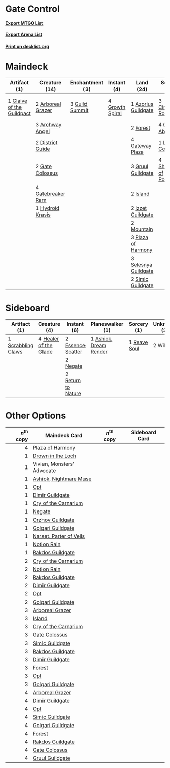# Gate Control

#### [Export MTGO List](../collection/Gate%20Control/Gate%20Control.txt)
#### [Export Arena List](../collection/Gate%20Control/Gate%20Control_arena.txt)
#### [Print on decklist.org](http://decklist.org/?deckmain=2%09Arboreal%20Grazer%0A3%09Archway%20Angel%0A1%09Azorius%20Guildgate%0A3%09Circuitous%20Route%0A2%09District%20Guide%0A2%09Expansion%20/%20Explosion%0A2%09Forest%0A2%09Gate%20Colossus%0A4%09Gatebreaker%20Ram%0A4%09Gates%20Ablaze%0A4%09Gateway%20Plaza%0A1%09Glaive%20of%20the%20Guildpact%0A4%09Growth%20Spiral%0A3%09Gruul%20Guildgate%0A3%09Guild%20Summit%0A1%09Hydroid%20Krasis%0A2%09Island%0A2%09Izzet%20Guildgate%0A1%09Lava%20Coil%0A2%09Mountain%0A3%09Plaza%20of%20Harmony%0A3%09Selesnya%20Guildgate%0A4%09Shimmer%20of%20Possibility%0A2%09Simic%20Guildgate&deckside=1%09Ashiok,%20Dream%20Render%0A2%09Essence%20Scatter%0A4%09Healer%20of%20the%20Glade%0A2%09Negate%0A1%09Reave%20Soul%0A2%09Return%20to%20Nature%0A1%09Scrabbling%20Claws%0A2%09Wilt)
# Maindeck

|                                            Artifact (1)                                            |                                       Creature (14)                                        |                                     Enchantment (3)                                     |                                       Instant (4)                                        |                                           Land (24)                                           |                                           Sorcery (12)                                            |      Unknown (2)      |
|----------------------------------------------------------------------------------------------------|--------------------------------------------------------------------------------------------|-----------------------------------------------------------------------------------------|------------------------------------------------------------------------------------------|-----------------------------------------------------------------------------------------------|---------------------------------------------------------------------------------------------------|-----------------------|
|1 [Glaive of the Guildpact](http://gatherer.wizards.com/Pages/Card/Details.aspx?multiverseid=452986)|2 [Arboreal Grazer](http://gatherer.wizards.com/Pages/Card/Details.aspx?multiverseid=461076)|3 [Guild Summit](http://gatherer.wizards.com/Pages/Card/Details.aspx?multiverseid=452791)|4 [Growth Spiral](http://gatherer.wizards.com/Pages/Card/Details.aspx?multiverseid=457322)|1 [Azorius Guildgate](http://gatherer.wizards.com/Pages/Card/Details.aspx?multiverseid=376256) |3 [Circuitous Route](http://gatherer.wizards.com/Pages/Card/Details.aspx?multiverseid=452875)      |2 Expansion / Explosion|
|                                                                                                    |3 [Archway Angel](http://gatherer.wizards.com/Pages/Card/Details.aspx?multiverseid=457147)  |                                                                                         |                                                                                          |2 [Forest](http://gatherer.wizards.com/Pages/Card/Details.aspx?multiverseid=439860)            |4 [Gates Ablaze](http://gatherer.wizards.com/Pages/Card/Details.aspx?multiverseid=457246)          |                       |
|                                                                                                    |2 [District Guide](http://gatherer.wizards.com/Pages/Card/Details.aspx?multiverseid=452878) |                                                                                         |                                                                                          |4 [Gateway Plaza](http://gatherer.wizards.com/Pages/Card/Details.aspx?multiverseid=452997)     |1 [Lava Coil](http://gatherer.wizards.com/Pages/Card/Details.aspx?multiverseid=452858)             |                       |
|                                                                                                    |2 [Gate Colossus](http://gatherer.wizards.com/Pages/Card/Details.aspx?multiverseid=457376)  |                                                                                         |                                                                                          |3 [Gruul Guildgate](http://gatherer.wizards.com/Pages/Card/Details.aspx?multiverseid=376359)   |4 [Shimmer of Possibility](http://gatherer.wizards.com/Pages/Card/Details.aspx?multiverseid=457195)|                       |
|                                                                                                    |4 [Gatebreaker Ram](http://gatherer.wizards.com/Pages/Card/Details.aspx?multiverseid=457270)|                                                                                         |                                                                                          |2 [Island](http://gatherer.wizards.com/Pages/Card/Details.aspx?multiverseid=439857)            |                                                                                                   |                       |
|                                                                                                    |1 [Hydroid Krasis](http://gatherer.wizards.com/Pages/Card/Details.aspx?multiverseid=457327) |                                                                                         |                                                                                          |2 [Izzet Guildgate](http://gatherer.wizards.com/Pages/Card/Details.aspx?multiverseid=376378)   |                                                                                                   |                       |
|                                                                                                    |                                                                                            |                                                                                         |                                                                                          |2 [Mountain](http://gatherer.wizards.com/Pages/Card/Details.aspx?multiverseid=439859)          |                                                                                                   |                       |
|                                                                                                    |                                                                                            |                                                                                         |                                                                                          |3 [Plaza of Harmony](http://gatherer.wizards.com/Pages/Card/Details.aspx?multiverseid=457398)  |                                                                                                   |                       |
|                                                                                                    |                                                                                            |                                                                                         |                                                                                          |3 [Selesnya Guildgate](http://gatherer.wizards.com/Pages/Card/Details.aspx?multiverseid=376490)|                                                                                                   |                       |
|                                                                                                    |                                                                                            |                                                                                         |                                                                                          |2 [Simic Guildgate](http://gatherer.wizards.com/Pages/Card/Details.aspx?multiverseid=376500)   |                                                                                                   |                       |


# Sideboard

|                                        Artifact (1)                                         |                                          Creature (4)                                          |                                         Instant (6)                                         |                                        Planeswalker (1)                                         |                                      Sorcery (1)                                      |Unknown (2)|
|---------------------------------------------------------------------------------------------|------------------------------------------------------------------------------------------------|---------------------------------------------------------------------------------------------|-------------------------------------------------------------------------------------------------|---------------------------------------------------------------------------------------|-----------|
|1 [Scrabbling Claws](http://gatherer.wizards.com/Pages/Card/Details.aspx?multiverseid=451173)|4 [Healer of the Glade](http://gatherer.wizards.com/Pages/Card/Details.aspx?multiverseid=466930)|2 [Essence Scatter](http://gatherer.wizards.com/Pages/Card/Details.aspx?multiverseid=426754) |1 [Ashiok, Dream Render](http://gatherer.wizards.com/Pages/Card/Details.aspx?multiverseid=461155)|1 [Reave Soul](http://gatherer.wizards.com/Pages/Card/Details.aspx?multiverseid=473065)|2 Wilt     |
|                                                                                             |                                                                                                |2 [Negate](http://gatherer.wizards.com/Pages/Card/Details.aspx?multiverseid=423707)          |                                                                                                 |                                                                                       |           |
|                                                                                             |                                                                                                |2 [Return to Nature](http://gatherer.wizards.com/Pages/Card/Details.aspx?multiverseid=461102)|                                                                                                 |                                                                                       |           |


# Other Options

|*n*<sup>th</sup> copy|                                          Maindeck Card                                           |*n*<sup>th</sup> copy|Sideboard Card|
|--------------------:|--------------------------------------------------------------------------------------------------|---------------------|--------------|
|                    4|[Plaza of Harmony](http://gatherer.wizards.com/Pages/Card/Details.aspx?multiverseid=457398)       |                     |              |
|                    1|[Drown in the Loch](http://gatherer.wizards.com/Pages/Card/Details.aspx?multiverseid=473150)      |                     |              |
|                    1|Vivien, Monsters' Advocate                                                                        |                     |              |
|                    1|[Ashiok, Nightmare Muse](http://gatherer.wizards.com/Pages/Card/Details.aspx?multiverseid=476459) |                     |              |
|                    1|[Opt](http://gatherer.wizards.com/Pages/Card/Details.aspx?multiverseid=442948)                    |                     |              |
|                    1|[Dimir Guildgate](http://gatherer.wizards.com/Pages/Card/Details.aspx?multiverseid=376306)        |                     |              |
|                    1|[Cry of the Carnarium](http://gatherer.wizards.com/Pages/Card/Details.aspx?multiverseid=457214)   |                     |              |
|                    1|[Negate](http://gatherer.wizards.com/Pages/Card/Details.aspx?multiverseid=423707)                 |                     |              |
|                    1|[Orzhov Guildgate](http://gatherer.wizards.com/Pages/Card/Details.aspx?multiverseid=376443)       |                     |              |
|                    1|[Golgari Guildgate](http://gatherer.wizards.com/Pages/Card/Details.aspx?multiverseid=376351)      |                     |              |
|                    1|[Narset, Parter of Veils](http://gatherer.wizards.com/Pages/Card/Details.aspx?multiverseid=460988)|                     |              |
|                    1|[Notion Rain](http://gatherer.wizards.com/Pages/Card/Details.aspx?multiverseid=452943)            |                     |              |
|                    1|[Rakdos Guildgate](http://gatherer.wizards.com/Pages/Card/Details.aspx?multiverseid=376465)       |                     |              |
|                    2|[Cry of the Carnarium](http://gatherer.wizards.com/Pages/Card/Details.aspx?multiverseid=457214)   |                     |              |
|                    2|[Notion Rain](http://gatherer.wizards.com/Pages/Card/Details.aspx?multiverseid=452943)            |                     |              |
|                    2|[Rakdos Guildgate](http://gatherer.wizards.com/Pages/Card/Details.aspx?multiverseid=376465)       |                     |              |
|                    2|[Dimir Guildgate](http://gatherer.wizards.com/Pages/Card/Details.aspx?multiverseid=376306)        |                     |              |
|                    2|[Opt](http://gatherer.wizards.com/Pages/Card/Details.aspx?multiverseid=442948)                    |                     |              |
|                    2|[Golgari Guildgate](http://gatherer.wizards.com/Pages/Card/Details.aspx?multiverseid=376351)      |                     |              |
|                    3|[Arboreal Grazer](http://gatherer.wizards.com/Pages/Card/Details.aspx?multiverseid=461076)        |                     |              |
|                    3|[Island](http://gatherer.wizards.com/Pages/Card/Details.aspx?multiverseid=439857)                 |                     |              |
|                    3|[Cry of the Carnarium](http://gatherer.wizards.com/Pages/Card/Details.aspx?multiverseid=457214)   |                     |              |
|                    3|[Gate Colossus](http://gatherer.wizards.com/Pages/Card/Details.aspx?multiverseid=457376)          |                     |              |
|                    3|[Simic Guildgate](http://gatherer.wizards.com/Pages/Card/Details.aspx?multiverseid=376500)        |                     |              |
|                    3|[Rakdos Guildgate](http://gatherer.wizards.com/Pages/Card/Details.aspx?multiverseid=376465)       |                     |              |
|                    3|[Dimir Guildgate](http://gatherer.wizards.com/Pages/Card/Details.aspx?multiverseid=376306)        |                     |              |
|                    3|[Forest](http://gatherer.wizards.com/Pages/Card/Details.aspx?multiverseid=439860)                 |                     |              |
|                    3|[Opt](http://gatherer.wizards.com/Pages/Card/Details.aspx?multiverseid=442948)                    |                     |              |
|                    3|[Golgari Guildgate](http://gatherer.wizards.com/Pages/Card/Details.aspx?multiverseid=376351)      |                     |              |
|                    4|[Arboreal Grazer](http://gatherer.wizards.com/Pages/Card/Details.aspx?multiverseid=461076)        |                     |              |
|                    4|[Dimir Guildgate](http://gatherer.wizards.com/Pages/Card/Details.aspx?multiverseid=376306)        |                     |              |
|                    4|[Opt](http://gatherer.wizards.com/Pages/Card/Details.aspx?multiverseid=442948)                    |                     |              |
|                    4|[Simic Guildgate](http://gatherer.wizards.com/Pages/Card/Details.aspx?multiverseid=376500)        |                     |              |
|                    4|[Golgari Guildgate](http://gatherer.wizards.com/Pages/Card/Details.aspx?multiverseid=376351)      |                     |              |
|                    4|[Forest](http://gatherer.wizards.com/Pages/Card/Details.aspx?multiverseid=439860)                 |                     |              |
|                    4|[Rakdos Guildgate](http://gatherer.wizards.com/Pages/Card/Details.aspx?multiverseid=376465)       |                     |              |
|                    4|[Gate Colossus](http://gatherer.wizards.com/Pages/Card/Details.aspx?multiverseid=457376)          |                     |              |
|                    4|[Gruul Guildgate](http://gatherer.wizards.com/Pages/Card/Details.aspx?multiverseid=376359)        |                     |              |

